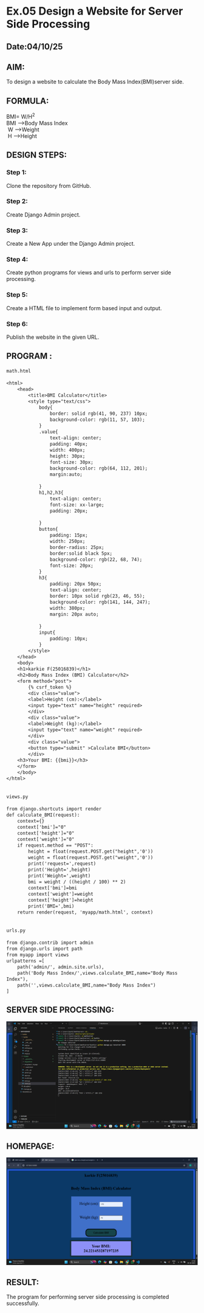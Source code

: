 # Ex.05 Design a Website for Server Side Processing
## Date:04/10/25

## AIM:
 To design a website to calculate the  Body Mass Index(BMI)server side. 


## FORMULA:
BMI= W/H<sup>2</sup>
<br> BMI -->Body Mass Index
<br> W -->Weight
<br> H -->Height

## DESIGN STEPS:

### Step 1:
Clone the repository from GitHub.

### Step 2:
Create Django Admin project.

### Step 3:
Create a New App under the Django Admin project.

### Step 4:
Create python programs for views and urls to perform server side processing.

### Step 5:
Create a HTML file to implement form based input and output.

### Step 6:
Publish the website in the given URL.

## PROGRAM :
```
math.html

<html>
    <head>
        <title>BMI Calculator</title>
        <style type="text/css">
            body{
                border: solid rgb(41, 90, 237) 10px;
                background-color: rgb(11, 57, 103);
            }
            .value{
                text-align: center;
                padding: 40px;
                width: 400px;
                height: 30px;
                font-size: 30px;
                background-color: rgb(64, 112, 201);
                margin:auto;

            }
            h1,h2,h3{
                text-align: center;
                font-size: xx-large;
                padding: 20px;
            
            }
            button{
                padding: 15px;
                width: 250px;
                border-radius: 25px;
                border:solid black 5px;
                background-color: rgb(22, 68, 74);
                font-size: 20px;
            } 
            h3{
                padding: 20px 50px;
                text-align: center;
                border: 10px solid rgb(23, 46, 55);
                background-color: rgb(141, 144, 247);
                width: 380px;
                margin: 20px auto;

            }
            input{
                padding: 10px;
            }
        </style>
    </head>
    <body>
    <h1>karkie F(25016839)</h1>
    <h2>Body Mass Index (BMI) Calculator</h2>
    <form method="post">
        {% csrf_token %}
        <div class="value">
        <label>Height (cm):</label>
        <input type="text" name="height" required>
        </div>
        <div class="value">
        <label>Weight (kg):</label>
        <input type="text" name="weight" required>
        </div>
        <div class="value">
        <button type="submit" >Calculate BMI</button>
        </div>
    <h3>Your BMI: {{bmi}}</h3>
    </form>
    </body>
</html>


views.py

from django.shortcuts import render
def calculate_BMI(request):
    context={}
    context['bmi']="0"
    context['height']="0"
    context['weight']="0"
    if request.method == "POST":
        height = float(request.POST.get("height",'0'))
        weight = float(request.POST.get("weight",'0'))
        print('request=',request)
        print('Height=',height)
        print('Weight=',weight)
        bmi = weight / ((height / 100) ** 2) 
        context['bmi']=bmi
        context['weight']=weight
        context['height']=height
        print('BMI=',bmi)
    return render(request, 'myapp/math.html', context)


urls.py

from django.contrib import admin
from django.urls import path
from myapp import views
urlpatterns =[
    path('admin/', admin.site.urls),
    path('Body Mass Index/',views.calculate_BMI,name="Body Mass Index"),
    path('',views.calculate_BMI,name="Body Mass Index")
]
```

## SERVER SIDE PROCESSING:
![alt text](<Screenshot (34).png>)

## HOMEPAGE:
![alt text](<Screenshot (36).png>)

## RESULT:
The program for performing server side processing is completed successfully.
